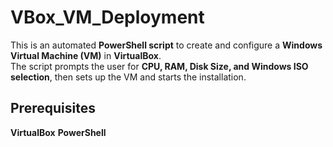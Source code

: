 # VBox_VM_Deployment
This is an automated **PowerShell script** to create and configure a **Windows Virtual Machine (VM)** in **VirtualBox**.  
The script prompts the user for **CPU, RAM, Disk Size, and Windows ISO selection**, then sets up the VM and starts the installation.

## Prerequisites
**VirtualBox**
**PowerShell**